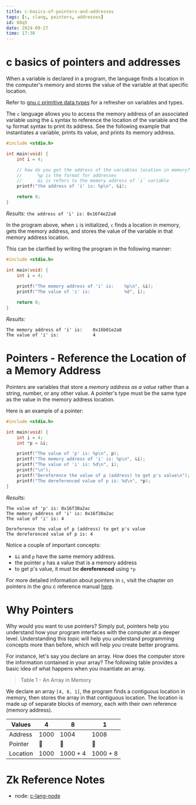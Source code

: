 ```yaml
---
title: c-basics-of-pointers-and-addresses
tags: [c, clang, pointers, addresses] 
id: 68q5
date: 2024-09-27
time: 17:38
---
```


# c basics of pointers and addresses

When a variable is declared in a program, the language finds a location in the
computer's memory and stores the value of the variable at that specific location.

Refer to [gnu c primitive data types](89t5%20gnu-c-primitive-data-types.md) for a refresher on variables and types.

The `c` language allows you to access the memory address of an associated variable
using the `&` syntax to reference the location of the variable and the `%p` format
syntax to print its address. See the following example that instantiates a variable, 
prints its value, and prints its memory address.

```c
#include <stdio.h>

int main(void) {
    int i = 4;

    // how do you get the address of the variables location in memory?
    //      %p is the format for addresses
    //      &i is refers to the memory address of `i` variable
    printf("the address of 'i' is: %p\n", &i);

    return 0;
}
```

*Results:* `the address of 'i' is: 0x16f4e22a8`

In the program above, when `i` is initialized, `c` finds a location in memory,
gets the memory address, and stores the value of the variable in that memory 
address location.

This can be clarified by writing the program in the following manner:

```c
#include <stdio.h>

int main(void) {
    int i = 4;
    
    printf("The memory address of 'i' is:    %p\n", &i);
    printf("The value of 'i' is:             %d", i);

    return 0;
}
```

*Results:*
```
The memory address of 'i' is:    0x16b01e2a8
The value of 'i' is:             4
```

# Pointers - Reference the Location of a Memory Address

Pointers are variables that store a *memory address as a value* rather than
a string, number, or any other value. A pointer's type must be the same type
as the value in the memory address location. 

Here is an example of a pointer:

```c
#include <stdio.h> 

int main(void) {
    int i = 4;
    int *p = &i;

    printf("The value of 'p' is: %p\n", p);
    printf("The memory address of 'i' is: %p\n", &i);
    printf("The value of 'i' is: %d\n", i);
    printf("\n");
    printf("Dereference the value of p (address) to get p's value\n");
    printf("The dereferenced value of p is: %d\n", *p);
}
```

*Results:*
```
The value of 'p' is: 0x16f30a2ac
The memory address of 'i' is: 0x16f30a2ac
The value of 'i' is: 4

Dereference the value of p (address) to get p's value
The dereferenced value of p is: 4
```

Notice a couple of important concepts:

- `&i` and `p` have the same memory address.
- the pointer `p` has a value that is a memory address
- to get p's value, it must be **dereferenced** using `*p` 

For more detailed information about pointers in `c`, visit the chapter on pointers
in the gnu c reference manual [here](https://www.gnu.org/software/gnu-c-manual/gnu-c-manual.html#Pointers).

# Why Pointers

Why would you want to use pointers? Simply put, pointers help you understand how
your program interfaces with the computer at a deeper level. Understanding this
topic will help you understand programming concepts more than before, which will
help you create better programs. 

For instance, let's say you declare an array. How does the computer store the 
information contained in your array? The following table provides a basic idea 
of what happens when you insantiate an array. 

> Table 1 - An Array in Memory

We declare an array `[4, 8, 1]`, the program finds a contiguous location in 
memory, then stores the array in that contiguous location. The location is made
up of separate blocks of memory, each with their own reference (memory address).

| Values | 4 | 8 | 1 |
| --------------- | --------------- | --------------- | --------------- |
| Address | 1000 | 1004 | 1008 |
| Pointer| 󰁝 | 󰁝 | 󰁝 |
| Location| 1000 | 1000 + 4 | 1000 + 8 |

# Zk Reference Notes

- node: [c-lang-node](3xe5-c-lang-node.md)
































